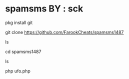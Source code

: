 # spamsms BY : sck

pkg install git

git clone https://github.com/FarookCheats/spamsms1487

ls

cd spamsms1487

ls

php ufo.php
